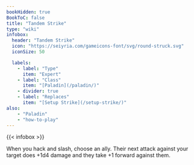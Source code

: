 ```yaml
---
bookHidden: true
BookToC: false
title: "Tandem Strike"
type: "wiki"
infobox:
  header: "Tandem Strike"
  icon: "https://seiyria.com/gameicons-font/svg/round-struck.svg"
  iconSize: 50

  labels:
    - label: "Type"
      item: "Expert"
    - label: "Class"
      item: "[Paladin](/paladin/)"
    - divider: true
    - label: "Replaces"
      item: "[Setup Strike](/setup-strike/)"
also:
    - "Paladin"
    - "how-to-play"
---
```


{{< infobox >}}

When you hack and slash, choose an ally. Their next attack against your target does +1d4 damage and they take +1 forward against them.